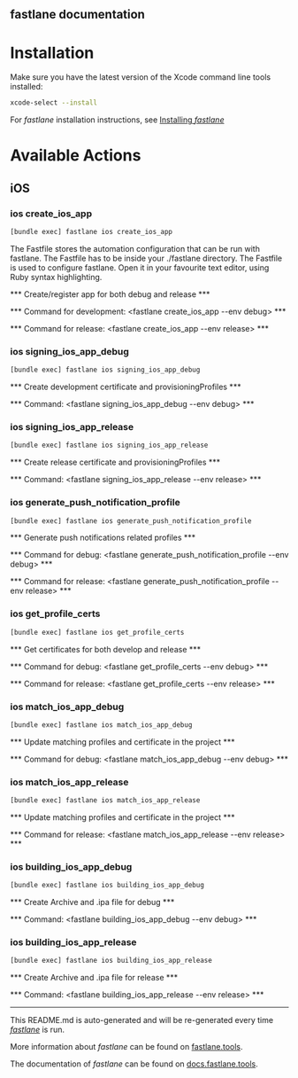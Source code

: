 fastlane documentation
----

# Installation

Make sure you have the latest version of the Xcode command line tools installed:

```sh
xcode-select --install
```

For _fastlane_ installation instructions, see [Installing _fastlane_](https://docs.fastlane.tools/#installing-fastlane)

# Available Actions

## iOS

### ios create_ios_app

```sh
[bundle exec] fastlane ios create_ios_app
```


The Fastfile stores the automation configuration that can be run with fastlane.
The Fastfile has to be inside your ./fastlane directory.
The Fastfile is used to configure fastlane. Open it in your favourite text editor, using Ruby syntax highlighting.


*** Create/register app for both debug and release ***

*** Command for development: <fastlane create_ios_app --env debug> ***

*** Command for release: <fastlane create_ios_app --env release> ***

### ios signing_ios_app_debug

```sh
[bundle exec] fastlane ios signing_ios_app_debug
```

*** Create development certificate and provisioningProfiles ***

*** Command: <fastlane signing_ios_app_debug --env debug> ***

### ios signing_ios_app_release

```sh
[bundle exec] fastlane ios signing_ios_app_release
```

*** Create release certificate and provisioningProfiles ***

*** Command: <fastlane signing_ios_app_release --env release> ***

### ios generate_push_notification_profile

```sh
[bundle exec] fastlane ios generate_push_notification_profile
```

*** Generate push notifications related profiles ***

*** Command for debug: <fastlane generate_push_notification_profile --env debug>  ***

*** Command for release: <fastlane generate_push_notification_profile --env release>  ***

### ios get_profile_certs

```sh
[bundle exec] fastlane ios get_profile_certs
```

*** Get certificates for both develop and release ***

*** Command for debug: <fastlane get_profile_certs --env debug> ***

*** Command for release: <fastlane get_profile_certs --env release> ***

### ios match_ios_app_debug

```sh
[bundle exec] fastlane ios match_ios_app_debug
```

*** Update matching profiles and certificate in the project ***

*** Command for debug: <fastlane match_ios_app_debug --env debug> ***

### ios match_ios_app_release

```sh
[bundle exec] fastlane ios match_ios_app_release
```

*** Update matching profiles and certificate in the project ***

*** Command for release: <fastlane match_ios_app_release --env release> ***

### ios building_ios_app_debug

```sh
[bundle exec] fastlane ios building_ios_app_debug
```

*** Create Archive and .ipa file for debug ***

*** Command: <fastlane building_ios_app_debug --env debug> ***

### ios building_ios_app_release

```sh
[bundle exec] fastlane ios building_ios_app_release
```

*** Create Archive and .ipa file for release ***

*** Command: <fastlane building_ios_app_release --env release> ***

----

This README.md is auto-generated and will be re-generated every time [_fastlane_](https://fastlane.tools) is run.

More information about _fastlane_ can be found on [fastlane.tools](https://fastlane.tools).

The documentation of _fastlane_ can be found on [docs.fastlane.tools](https://docs.fastlane.tools).
